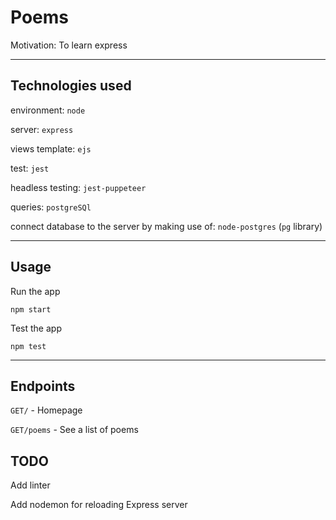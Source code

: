 # Poems

Motivation: To learn express

---

## Technologies used

environment: `node`

server: `express`

views template: `ejs`

test: `jest`

headless testing: `jest-puppeteer`

queries: `postgreSQl`

connect database to the server by making use of: `node-postgres` (`pg` library)

---

## Usage

Run the app

`npm start`

Test the app

`npm test`

---

## Endpoints

`GET/` - Homepage

`GET/poems` - See a list of poems

## TODO

Add linter

Add nodemon for reloading Express server
